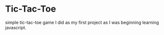 # Tic-Tac-Toe
simple tic-tac-toe game I did as my first project as I was beginning learning javascript.
